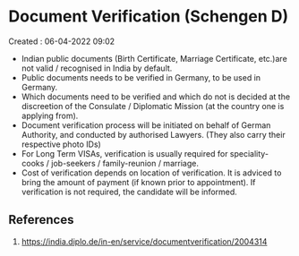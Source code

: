 # Document Verification (Schengen D)
Created : 06-04-2022 09:02

* Indian public documents (Birth Certificate, Marriage Certificate, etc.)are not valid / recognised in India by default.
* Public documents needs to be verified in Germany, to be used in Germany.
* Which documents need to be verified and which do not is decided at the discreetion of the Consulate / Diplomatic Mission (at the country one is applying from).
* Document verification process will be initiated on behalf of German Authority, and conducted by authorised Lawyers. (They also carry their respective photo IDs)
* For Long Term VISAs, verification is usually required for speciality-cooks / job-seekers / family-reunion / marriage.
* Cost of verification depends on location of verification. It is adviced to bring the amount of payment (if known prior to appointment). If verification is not required, the candidate will be informed.

## References
1. https://india.diplo.de/in-en/service/documentverification/2004314